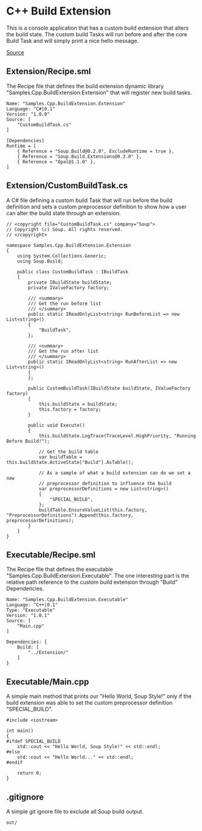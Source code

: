 # C++ Build Extension
This is a console application that has a custom build extension that alters the build state. The custom build Tasks will run before and after the core Build Task and will simply print a nice hello message.

[Source](https://github.com/SoupBuild/Soup/tree/main/Samples/Cpp/BuildExtension)

## Extension/Recipe.sml
The Recipe file that defines the build extension dynamic library "Samples.Cpp.BuildExtension.Extension" that will register new build tasks.
```
Name: "Samples.Cpp.BuildExtension.Extension"
Language: "C#|0.1"
Version: "1.0.0"
Source: [
    "CustomBuildTask.cs"
]

[Dependencies]
Runtime = [
    { Reference = "Soup.Build@0.2.0", ExcludeRuntime = true },
    { Reference = "Soup.Build.Extensions@0.3.0" },
    { Reference = "Opal@1.1.0" },
]
```

## Extension/CustomBuildTask.cs
A C# file defining a custom build Task that will run before the build definition and sets a custom preprocessor definition to show how a user can alter the build state through an extension.
```
// <copyright file="CustomBuildTask.cs" company="Soup">
// Copyright (c) Soup. All rights reserved.
// </copyright>

namespace Samples.Cpp.BuildExtension.Extension
{
    using System.Collections.Generic;
    using Soup.Build;

    public class CustomBuildTask : IBuildTask
    {
        private IBuildState buildState;
        private IValueFactory factory;

        /// <summary>
        /// Get the run before list
        /// </summary>
        public static IReadOnlyList<string> RunBeforeList => new List<string>()
        {
            "BuildTask",
        };

        /// <summary>
        /// Get the run after list
        /// </summary>
        public static IReadOnlyList<string> RunAfterList => new List<string>()
        {
        };

        public CustomBuildTask(IBuildState buildState, IValueFactory factory)
        {
            this.buildState = buildState;
            this.factory = factory;
        }

        public void Execute()
        {
            this.buildState.LogTrace(TraceLevel.HighPriority, "Running Before Build!");

            // Get the build table
            var buildTable = this.buildState.ActiveState["Build"].AsTable();

            // As a sample of what a build extension can do we set a new
            // preprocessor definition to influence the build
            var preprocessorDefinitions = new List<string>()
            {
                "SPECIAL_BUILD",
            };
            buildTable.EnsureValueList(this.factory, "PreprocessorDefinitions").Append(this.factory, preprocessorDefinitions);
        }
    }
}
```

## Executable/Recipe.sml
The Recipe file that defines the executable "Samples.Cpp.BuildExtension.Executable". The one interesting part is the relative path reference to the custom build extension through "Build" Dependencies.
```
Name: "Samples.Cpp.BuildExtension.Executable"
Language: "C++|0.1"
Type: "Executable"
Version: "1.0.1"
Source: [
    "Main.cpp"
]

Dependencies: {
    Build: [
        "../Extension/"
    ]
}

```

## Executable/Main.cpp
A simple main method that prints our "Hello World, Soup Style!" only if the build extension was able to set the custom preprocessor definition "SPECIAL_BUILD".
```
#include <iostream>

int main()
{
#ifdef SPECIAL_BUILD
    std::cout << "Hello World, Soup Style!" << std::endl;
#else
    std::cout << "Hello World..." << std::endl;
#endif

    return 0;
}

```

## .gitignore
A simple git ignore file to exclude all Soup build output.
```
out/
```
